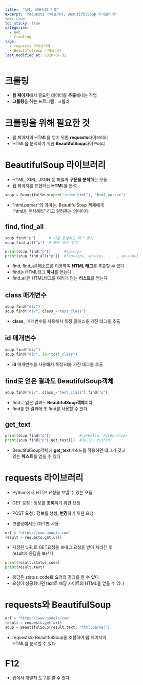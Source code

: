 ```yaml
---
title:  "1장. 크롤링의 기초"
excerpt: "requests 라이브러리, BeautifulSoup 라이브러리"
toc: true
toc_sticky: true
categories:
  - Web
  - Crawling
tags:
  - requests 라이브러리
  - BeautifulSoup 라이브러리
last_modified_at: 2020-07-31
---
```


# 크롤링
* **웹 페이지**에서 필요한 데이터를 **추출**해내는 작업
* **크롤링**을 하는 프로그램 : 크롤러

# 크롤링을 위해 필요한 것
* 웹 페이지의 HTML을 얻기 위한 **requests**라이브러리
* HTML을 분석하기 위한 **BeautifulSoup**라이브러리

# BeautifulSoup 라이브러리
* HTML, XML, JSON 등 파일의 **구문을 분석**하는 모듈
* 웹 페이지를 표현하는 **HTML**을 분석

```python
soup = BeautifulSoup(open("index.html"), "html.parser")
```

* "html.parser"의 의미는, BeautifulSoup 객체에게  
  "html을 분석해라" 라고 알려주는 의미이다
  
## find, find_all

```python
soup.find("p")      # 처음 등장하는 태그 찾기
soup.find_all("p")  # 모든 태그 찾기

print(soup.find("p"))      #<p></p>
print(soup.find_all("p"))  #[<p></p>, <p></p>, ... , <p></p>]
```

* find, find_all 메소드를 이용하여 **HTML 태그**를 추출할 수 있다
* find는 HTML태그 **하나**를 얻는다
* find_all은 HTML태그를 여러개 담는 **리스트**를 얻는다



## class 매개변수

```python
soup.find("div")
soup.find("div", class_="test_class")
```
* **class_** 매개변수를 사용해서 특정 클래스를 가진 태그를 추출




## id 매개변수

```python
soup.find("div")
soup.find("div", id="test_class")
```

* **id** 매개변수를 사용해서 특정 id를 가진 태그를 추출

## find로 얻은 결과도 BeautifulSoup객체

```python
soup.find("div", class_="test_class").find("p")
```

* find로 얻은 결과도 **BeautifulSoup객체**이다
* find를 한 결과에 또 find를 사용할 수 있다

## get_text

```python
print(soup.find("p"))             #<p>Hello, Python!</p>
print(soup.find("p").get_test())  #Hello, Python!
```

* BeautifulSoup객체에 **get_text**메소드를 적용하면 태그가 갖고  
  있는 **텍스트**를 얻을 수 있다
  
  
# requests 라이브러리
* Python에서 HTTP 요청을 보낼 수 있는 모듈
* GET 요청 : 정보를 **조회**하기 위한 요청
* POST 요청 : 정보를 **생성, 변경**하기 위한 요청  
    
* 크롤링에서는 GET만 사용

```python
url = "https://www.google.com"
result = requests.get(url)
```

* 지정된 URL로 GET요청을 보내고 요청을 받아 처리한 후   
  result에 응답을 보낸다
  
```python
print(result.status_code)
print(result.text)
```

* 응답은 status_code로 요청의 결과를 알 수 있다
* 요청이 성공했다면 text로 해당 사이트의 HTML을 얻을 수 있다

# requests와 BeautifulSoup

```python
url = "https://www.google.com"
result = requests.get(url)
soup = BeautifulSoup(result.text, "html.parser")
```

* requests와 BeautifulSoup를 조합하여 웹 페이지의  
  HTML을 분석할 수 있다
  
# F12

* 웹에서 개발자 도구를 켤 수 있다
